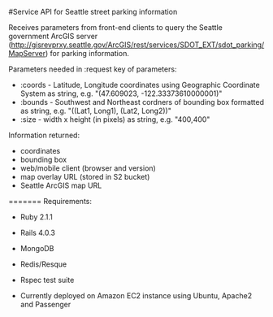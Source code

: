 #Service API for Seattle street parking information

Receives parameters from front-end clients to query the Seattle government ArcGIS server (http://gisrevprxy.seattle.gov/ArcGIS/rest/services/SDOT_EXT/sdot_parking/MapServer) for parking information.

Parameters needed in :request key of parameters:

* :coords - Latitude, Longitude coordinates using Geographic Coordinate System as string, e.g. "(47.609023, -122.33373610000001)"
* :bounds - Southwest and Northeast cordners of bounding box formatted as string, e.g. "((Lat1, Long1), (Lat2, Long2))"
* :size - width x height (in pixels) as string, e.g. "400,400"

Information returned:
* coordinates
* bounding box
* web/mobile client (browser and version)
* map overlay URL (stored in S2 bucket)
* Seattle ArcGIS map URL

=======
Requirements:
* Ruby 2.1.1

* Rails 4.0.3

* MongoDB

* Redis/Resque

* Rspec test suite

* Currently deployed on Amazon EC2 instance using Ubuntu, Apache2 and Passenger


